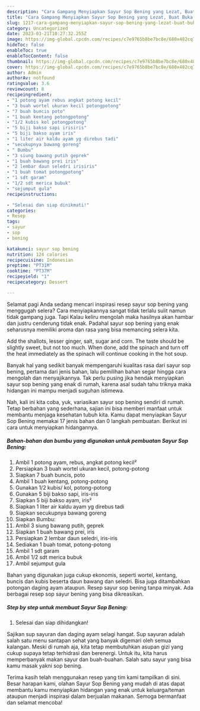 ```yaml
---
description: "Cara Gampang Menyiapkan Sayur Sop Bening yang Lezat, Buat Buka Puasa Menggugah Selera"
title: "Cara Gampang Menyiapkan Sayur Sop Bening yang Lezat, Buat Buka Puasa Menggugah Selera"
slug: 1217-cara-gampang-menyiapkan-sayur-sop-bening-yang-lezat-buat-buka-puasa-menggugah-selera
category: Uncategorized
date: 2023-03-21T10:27:32.255Z
image: https://img-global.cpcdn.com/recipes/c7e9765b8be7bc8e/680x482cq70/sayur-sop-bening-foto-resep-utama.jpg
hideToc: false
enableToc: true
enableTocContent: false
thumbnail: https://img-global.cpcdn.com/recipes/c7e9765b8be7bc8e/680x482cq70/sayur-sop-bening-foto-resep-utama.jpg
cover: https://img-global.cpcdn.com/recipes/c7e9765b8be7bc8e/680x482cq70/sayur-sop-bening-foto-resep-utama.jpg
author: Admin
authorAv: notfound
ratingvalue: 3.6
reviewcount: 8
recipeingredient:
- "1 potong ayam rebus angkat potong kecil"
- "3 buah wortel ukuran kecil potongpotong"
- "7 buah buncis poto"
- "1 buah kentang potongpotong"
- "1/2 kubis kol potongpotong"
- "5 biji bakso sapi irisiris"
- "5 biji bakso ayam iris"
- "1 liter air kaldu ayam yg direbus tadi"
- "secukupnya bawang goreng"
- " Bumbu"
- "3 siung bawang putih geprek"
- "1 buah bawang prei iris"
- "2 lembar daun seledri irisiris"
- "1 buah tomat potongpotong"
- "1 sdt garam"
- "1/2 sdt merica bubuk"
- "sejumput gula"
recipeinstructions:

- "Selesai dan siap dinikmati!"
categories:
- Resep
tags:
- sayur
- sop
- bening

katakunci: sayur sop bening 
nutrition: 124 calories
recipecuisine: Indonesian
preptime: "PT31M"
cooktime: "PT37M"
recipeyield: "1"
recipecategory: Dessert

---
```



Selamat pagi Anda sedang mencari inspirasi resep sayur sop bening yang menggugah selera? Cara menyiapkannya sangat tidak terlalu sulit namun tidak gampang juga. Tapi Kalau keliru mengolah maka hasilnya akan hambar dan justru cenderung tidak enak. Padahal sayur sop bening yang enak seharusnya memiliki aroma dan rasa yang bisa memancing selera kita.


Add the shallots, lesser ginger, salt, sugar and corn. The taste should be slightly sweet, but not too much. When done, add the spinach and turn off the heat immediately as the spinach will continue cooking in the hot soup.

Banyak hal yang sedikit banyak mempengaruhi kualitas rasa dari sayur sop bening, pertama dari jenis bahan, lalu pemilihan bahan segar hingga cara mengolah dan menyajikannya. Tak perlu pusing jika hendak menyiapkan sayur sop bening yang enak di rumah, karena asal sudah tahu triknya maka hidangan ini mampu menjadi suguhan istimewa.


Nah, kali ini kita coba, yuk, variasikan sayur sop bening sendiri di rumah. Tetap berbahan yang sederhana, sajian ini bisa memberi manfaat untuk membantu menjaga kesehatan tubuh kita. Kamu dapat menyiapkan Sayur Sop Bening memakai 17 jenis bahan dan 0 langkah pembuatan. Berikut ini cara untuk menyiapkan hidangannya.

<!--inarticleads1-->

##### Bahan-bahan dan bumbu yang digunakan untuk pembuatan Sayur Sop Bening:

1. Ambil 1 potong ayam, rebus, angkat potong kecil²
1. Persiapkan 3 buah wortel ukuran kecil, potong-potong
1. Siapkan 7 buah buncis, poto
1. Ambil 1 buah kentang, potong-potong
1. Gunakan 1/2 kubis/ kol, potong-potong
1. Gunakan 5 biji bakso sapi, iris-iris
1. Siapkan 5 biji bakso ayam, iris²
1. Siapkan 1 liter air kaldu ayam yg direbus tadi
1. Siapkan secukupnya bawang goreng
1. Siapkan  Bumbu:
1. Ambil 3 siung bawang putih, geprek
1. Siapkan 1 buah bawang prei, iris
1. Persiapkan 2 lembar daun seledri, iris-iris
1. Sediakan 1 buah tomat, potong-potong
1. Ambil 1 sdt garam
1. Ambil 1/2 sdt merica bubuk
1. Ambil sejumput gula


Bahan yang digunakan juga cukup ekonomis, seperti wortel, kentang, buncis dan kubis beserta daun bawang dan seledri. Bisa juga ditambahkan potongan daging ayam ataupun. Resep sayur sop bening tanpa minyak. Ada berbagai resep sop sayur bening yang bisa dikreasikan. 

<!--inarticleads2-->

##### Step by step untuk membuat Sayur Sop Bening:


1. Selesai dan siap dihidangkan!

Sajikan sup sayuran dan daging ayam selagi hangat. Sup sayuran adalah salah satu menu santapan sehat yang banyak digemari oleh semua kalangan. Meski di rumah aja, kita tetap membutuhkan asupan gizi yang cukup supaya tetap terhidrasi dan berenergi. Untuk itu, kita harus memperbanyak makan sayur dan buah-buahan. Salah satu sayur yang bisa kamu masak yakni sop bening. 

Terima kasih telah menggunakan resep yang tim kami tampilkan di sini. Besar harapan kami, olahan Sayur Sop Bening yang mudah di atas dapat membantu kamu menyiapkan hidangan yang enak untuk keluarga/teman ataupun menjadi inspirasi dalam berjualan makanan. Semoga bermanfaat dan selamat mencoba!

